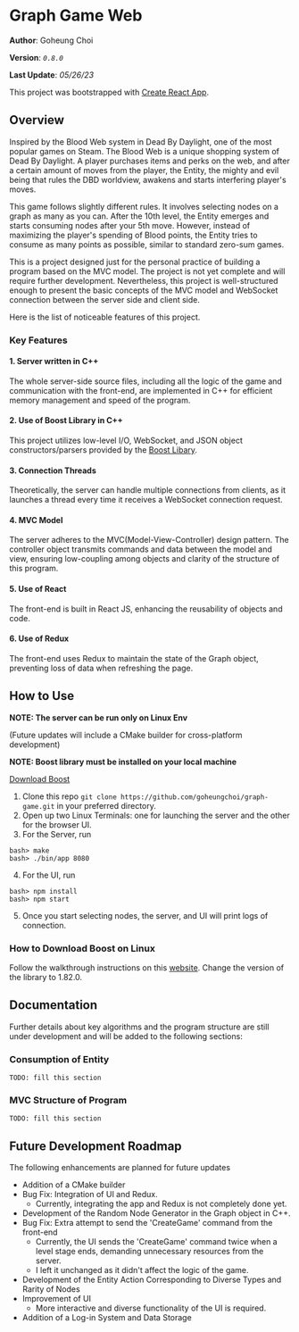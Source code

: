 # Graph Game Web 

**Author**: Goheung Choi

**Version**: *`0.8.0`*

**Last Update**: *05/26/23*

This project was bootstrapped with [Create React App](https://github.com/facebook/create-react-app).

## Overview

Inspired by the Blood Web system in Dead By Daylight, one of the most popular games on Steam.
The Blood Web is a unique shopping system of Dead By Daylight. A player purchases items and perks on the web, and after a certain amount of moves from the player, the Entity, the mighty and evil being that rules the DBD worldview, awakens and starts interfering player's moves.

This game follows slightly different rules. It involves selecting nodes on a graph as many as you can. After the 10th level, the Entity emerges and starts consuming nodes after your 5th move. However, instead of maximizing the player's spending of Blood points, the Entity tries to consume as many points as possible, similar to standard zero-sum games.

This is a project designed just for the personal practice of building a program based on the MVC model. The project is not yet complete and will require further development. 
Nevertheless, this project is well-structured enough to present the basic concepts of the MVC model and WebSocket connection between the server side and client side.

Here is the list of noticeable features of this project.

### Key Features

#### 1. Server written in C++
The whole server-side source files, including all the logic of the game and communication with the front-end, are implemented in C++ for efficient memory management and speed of the program.

#### 2. Use of Boost Library in C++
This project utilizes low-level I/O, WebSocket, and JSON object constructors/parsers provided by the [Boost Libary](https://www.boost.org/).

#### 3. Connection Threads
Theoretically, the server can handle multiple connections from clients, as it launches a thread every time it receives a WebSocket connection request.

#### 4. MVC Model
The server adheres to the MVC(Model-View-Controller) design pattern. The controller object transmits commands and data between the model and view, ensuring low-coupling among objects and clarity of the structure of this program.

#### 5. Use of React
The front-end is built in React JS, enhancing the reusability of objects and code.

#### 6. Use of Redux
The front-end uses Redux to maintain the state of the Graph object, preventing loss of data when refreshing the page.

## How to Use

**NOTE: The server can be run only on Linux Env**

(Future updates will include a CMake builder for cross-platform development)

**NOTE: Boost library must be installed on your local machine**

[Download Boost](https://www.boost.org/users/history/version_1_82_0.html)

1. Clone this repo `git clone https://github.com/goheungchoi/graph-game.git` in your preferred directory.
2. Open up two Linux Terminals: one for launching the server and the other for the browser UI.
3. For the Server, run
  ```
  bash> make 
  bash> ./bin/app 8080 
  ```
4. For the UI, run 
  ```
  bash> npm install
  bash> npm start
  ```
5. Once you start selecting nodes, the server, and UI will print logs of connection.

### How to Download Boost on Linux
Follow the walkthrough instructions on this [website](https://linux.how2shout.com/how-to-install-boost-c-on-ubuntu-20-04-or-22-04/).
Change the version of the library to 1.82.0.

## Documentation

Further details about key algorithms and the program structure are still under development and will be added to the following sections:

### Consumption of Entity
`TODO: fill this section`

### MVC Structure of Program
`TODO: fill this section`

## Future Development Roadmap

The following enhancements are planned for future updates

- Addition of a CMake builder
- Bug Fix: Integration of UI and Redux.
  - Currently, integrating the app and Redux is not completely done yet.
- Development of the Random Node Generator in the Graph object in C++.
- Bug Fix: Extra attempt to send the 'CreateGame' command from the front-end
  - Currently, the UI sends the 'CreateGame' command twice when a level stage ends, demanding unnecessary resources from the server. 
  - I left it unchanged as it didn't affect the logic of the game.
- Development of the Entity Action Corresponding to Diverse Types and Rarity of Nodes
- Improvement of UI
  - More interactive and diverse functionality of the UI is required.
- Addition of a Log-in System and Data Storage
